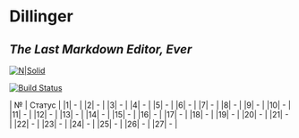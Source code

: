 # Dillinger
## _The Last Markdown Editor, Ever_

[![N|Solid](https://cldup.com/dTxpPi9lDf.thumb.png)](https://nodesource.com/products/nsolid)

[![Build Status](https://travis-ci.org/joemccann/dillinger.svg?branch=master)](https://travis-ci.org/joemccann/dillinger)

| № | Статус |
|1| - |
|2| - |
|3| - |
|4| - |
|5| - |
|6| - |
|7| - |
|8| - |
|9| - |
|10| - |
|11| - |
|12| - |
|13| - |
|14| - |
|15| - |
|16| - |
|17| - |
|18| - |
|19| - |
|20| - |
|21| - |
|22| - |
|23| - |
|24| - |
|25| - |
|26| - |
|27| - |

